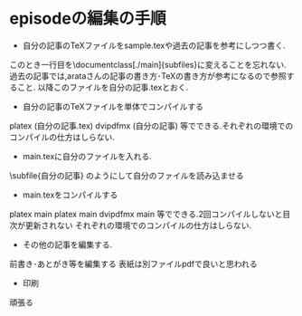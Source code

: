 # episodeの編集の手順

- 自分の記事のTeXファイルをsample.texや過去の記事を参考にしつつ書く.

このとき一行目を\documentclass[./main]{subfiles}に変えることを忘れない.
過去の記事では,arataさんの記事の書き方･TeXの書き方が参考になるので参照すること.
以降このファイルを自分の記事.texとおく.

- 自分の記事のTeXファイルを単体でコンパイルする

platex (自分の記事.tex)
dvipdfmx (自分の記事)
等でできる.それぞれの環境でのコンパイルの仕方はしらない.

- main.texに自分のファイルを入れる.

\subfile{自分の記事}
のようにして自分のファイルを読み込ませる

- main.texをコンパイルする

platex main
platex main
dvipdfmx main
等でできる.2回コンパイルしないと目次が更新されない
それぞれの環境でのコンパイルの仕方はしらない.

- その他の記事を編集する.

前書き･あとがき等を編集する
表紙は別ファイルpdfで良いと思われる

- 印刷

頑張る
